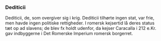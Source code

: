 ### Dediticii


Dediticii, de, som overgiver sig i krig. Dediticii tilhørte ingen stat, var frie, men havde ingen politiske rettigheder. I romersk kejsertid lå deres status tæt op ad slavens; de blev fx holdt udenfor, da kejser Caracalla i 212 e.Kr. gav indbyggerne i Det Romerske Imperium romersk borgerret.